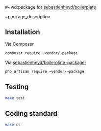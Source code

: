 #~wd:package for [sebastienheyd/boilerplate](https://github.com/sebastienheyd/boilerplate)

~package_description.

## Installation

Via Composer

```bash
composer require ~vendor/~package
```

Via [sebastienheyd/boilerplate-packager](https://github.com/sebastienheyd/boilerplate-packager)

```bash
php artisan require ~vendor/~package
```

## Testing

```bash
make test
```

## Coding standard

```bash
make cs
```
